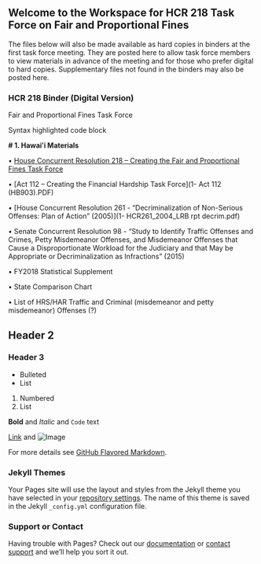 ## Welcome to the Workspace for HCR 218 Task Force on Fair and Proportional Fines

The files below will also be made available as hard copies in binders at the first task force meeting. They are posted here to allow task force members to view materials in advance of the meeting and for those who prefer digital to hard copies. Supplementary files not found in the binders may also be posted here.

### HCR 218 Binder (Digital Version)

Fair and Proportional Fines Task Force


Syntax highlighted code block

**# 1. Hawaiʻi Materials**

•	[House Concurrent Resolution 218 – Creating the Fair and Proportional Fines Task Force](https://adamcohen3.github.io/SLH2019-HCR218-Task-Force/1-&#32;HCR218_SD1_.pdf)

•	[Act 112 – Creating the Financial Hardship Task Force](1- Act 112 (HB903).PDF)

•	[House Concurrent Resolution 261 - “Decriminalization of Non-Serious Offenses: Plan of Action” (2005)](1- HCR261_2004_LRB rpt decrim.pdf)

•	Senate Concurrent Resolution 98 - “Study to Identify Traffic Offenses and Crimes, Petty Misdemeanor Offenses, and Misdemeanor Offenses that Cause a Disproportionate Workload for the Judiciary and that May be Appropriate or Decriminalization as Infractions” (2015)

•	FY2018 Statistical Supplement 

•	State Comparison Chart 

•	List of HRS/HAR Traffic and Criminal (misdemeanor and petty misdemeanor) Offenses (?)


## Header 2
### Header 3

- Bulleted
- List

1. Numbered
2. List

**Bold** and _Italic_ and `Code` text

[Link](url) and ![Image](src)


For more details see [GitHub Flavored Markdown](https://guides.github.com/features/mastering-markdown/).

### Jekyll Themes

Your Pages site will use the layout and styles from the Jekyll theme you have selected in your [repository settings](https://github.com/adamcohen3/SLH2019-HCR218-Task-Force/settings). The name of this theme is saved in the Jekyll `_config.yml` configuration file.

### Support or Contact

Having trouble with Pages? Check out our [documentation](https://help.github.com/categories/github-pages-basics/) or [contact support](https://github.com/contact) and we’ll help you sort it out.
